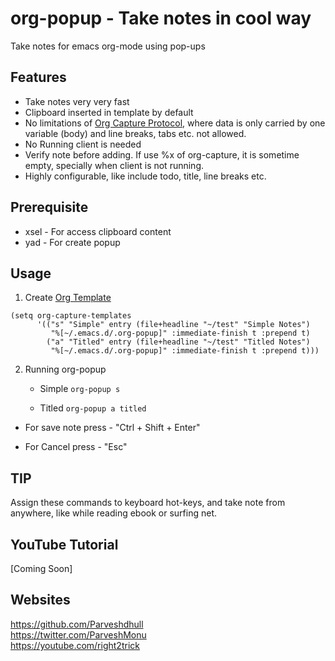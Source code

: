 # org-popup - Take notes in cool way

Take notes for emacs org-mode using pop-ups

## Features
- Take notes very very fast
- Clipboard inserted in template by default
- No limitations of [Org Capture Protocol](https://orgmode.org/manual/The-capture-protocol.html), where data is only carried by one variable (body) and line breaks, tabs etc. not allowed.
- No Running client is needed
- Verify note before adding. If use %x of org-capture, it is sometime empty, specially when client is not running. 
- Highly configurable, like include todo, title, line breaks etc.

## Prerequisite
- xsel - For access clipboard content
- yad - For create popup

## Usage
1. Create [Org Template](https://orgmode.org/manual/Capture-templates.html)

```
(setq org-capture-templates
      '(("s" "Simple" entry (file+headline "~/test" "Simple Notes")
         "%[~/.emacs.d/.org-popup]" :immediate-finish t :prepend t)
        ("a" "Titled" entry (file+headline "~/test" "Titled Notes")
         "%[~/.emacs.d/.org-popup]" :immediate-finish t :prepend t)))
```

2. Running org-popup
	- Simple
		  `org-popup s`
	
	- Titled
		  `org-popup a titled`
	

- For save note press - "Ctrl + Shift + Enter"

- For Cancel press - "Esc"

## TIP
Assign these commands to keyboard hot-keys, and take note from anywhere, like while reading ebook or surfing net.

## YouTube Tutorial
[Coming Soon]


## Websites
https://github.com/Parveshdhull
<br />https://twitter.com/ParveshMonu
<br />https://youtube.com/right2trick
